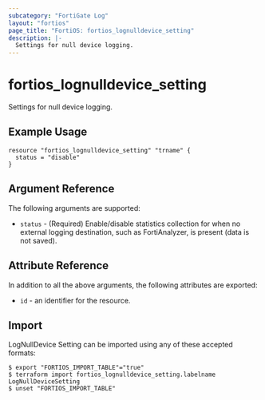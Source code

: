 ```yaml
---
subcategory: "FortiGate Log"
layout: "fortios"
page_title: "FortiOS: fortios_lognulldevice_setting"
description: |-
  Settings for null device logging.
---
```


# fortios_lognulldevice_setting
Settings for null device logging.

## Example Usage

```hcl
resource "fortios_lognulldevice_setting" "trname" {
  status = "disable"
}
```

## Argument Reference

The following arguments are supported:

* `status` - (Required) Enable/disable statistics collection for when no external logging destination, such as FortiAnalyzer, is present (data is not saved).


## Attribute Reference

In addition to all the above arguments, the following attributes are exported:
* `id` - an identifier for the resource.

## Import

LogNullDevice Setting can be imported using any of these accepted formats:
```
$ export "FORTIOS_IMPORT_TABLE"="true"
$ terraform import fortios_lognulldevice_setting.labelname LogNullDeviceSetting
$ unset "FORTIOS_IMPORT_TABLE"
```
